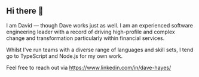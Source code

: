 ## Hi there 👋

I am David — though Dave works just as well. I am an experienced software engineering leader with a record of driving high-profile and complex change and transformation particularly within financial services.

Whilst I've run teams with a diverse range of languages and skill sets, I tend go to TypeScript and Node.js for my own work.

Feel free to reach out via https://www.linkedin.com/in/dave-hayes/ 
